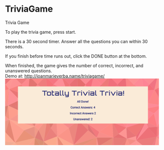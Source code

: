 # TriviaGame
Trivia Game  


To play the trivia game, press start.  

There is a 30 second timer. Answer all the questions you can within 30 seconds.   

If you finish before time runs out, click the DONE button at the bottom.  

When finished, the game gives the number of correct, incorrect, and unanswered questions.  
Demo at: <a href="http://joanmarieverba.name/triviagame/">http://joanmarieverba.name/triviagame/</a>  
![alt text](triviagame.png) 

